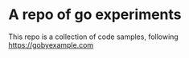 # A repo of go experiments

This repo is a collection of code samples, following https://gobyexample.com

